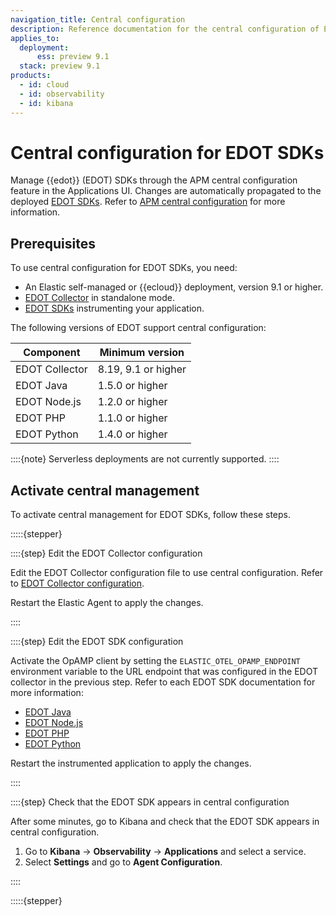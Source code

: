 ```yaml
---
navigation_title: Central configuration
description: Reference documentation for the central configuration of EDOT SDKs.
applies_to:
  deployment:
      ess: preview 9.1
  stack: preview 9.1
products:
  - id: cloud
  - id: observability
  - id: kibana
---
```


# Central configuration for EDOT SDKs

Manage {{edot}} (EDOT) SDKs through the APM central configuration feature in the Applications UI. Changes are automatically propagated to the deployed [EDOT SDKs](./edot-sdks/index.md). Refer to [APM central configuration](docs-content://solutions/observability/apm/apm-agent-central-configuration.md) for more information.

## Prerequisites

To use central configuration for EDOT SDKs, you need:

* An Elastic self-managed or {{ecloud}} deployment, version 9.1 or higher.
* [EDOT Collector](./edot-collector/index.md) in standalone mode.
* [EDOT SDKs](./edot-sdks/index.md) instrumenting your application.

The following versions of EDOT support central configuration:

| Component | Minimum version |
|-----------|----------------|
| EDOT Collector | 8.19, 9.1 or higher |
| EDOT Java | 1.5.0 or higher |
| EDOT Node.js | 1.2.0 or higher |
| EDOT PHP | 1.1.0 or higher |
| EDOT Python | 1.4.0 or higher |

::::{note}
Serverless deployments are not currently supported.
::::

## Activate central management

To activate central management for EDOT SDKs, follow these steps.

:::::{stepper}

::::{step} Edit the EDOT Collector configuration

Edit the EDOT Collector configuration file to use central configuration. Refer to [EDOT Collector configuration](./edot-collector/config/default-config-standalone.md#central-configuration).

Restart the Elastic Agent to apply the changes.

::::

::::{step} Edit the EDOT SDK configuration

Activate the OpAMP client by setting the `ELASTIC_OTEL_OPAMP_ENDPOINT` environment variable to the URL endpoint that was configured in the EDOT collector in the previous step. Refer to each EDOT SDK documentation for more information:

- [EDOT Java](./edot-sdks/java/configuration.md#central-configuration)
- [EDOT Node.js](./edot-sdks/nodejs/configuration.md#central-configuration)
- [EDOT PHP](./edot-sdks/php/configuration.md#central-configuration)
- [EDOT Python](./edot-sdks/python/configuration.md#central-configuration)

Restart the instrumented application to apply the changes.

::::

::::{step} Check that the EDOT SDK appears in central configuration

After some minutes, go to Kibana and check that the EDOT SDK appears in central configuration.

1. Go to **Kibana** → **Observability** → **Applications** and select a service.
2. Select **Settings** and go to **Agent Configuration**.

::::

:::::{stepper}
